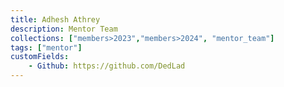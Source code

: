 ```yaml
---
title: Adhesh Athrey
description: Mentor Team
collections: ["members>2023","members>2024", "mentor_team"]
tags: ["mentor"]
customFields:
    - Github: https://github.com/DedLad
---
```

